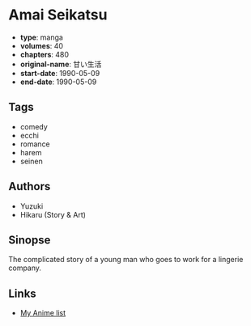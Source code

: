 # Amai Seikatsu

-   **type**: manga
-   **volumes**: 40
-   **chapters**: 480
-   **original-name**: 甘い生活
-   **start-date**: 1990-05-09
-   **end-date**: 1990-05-09

## Tags

-   comedy
-   ecchi
-   romance
-   harem
-   seinen

## Authors

-   Yuzuki
-   Hikaru (Story & Art)

## Sinopse

The complicated story of a young man who goes to work for a lingerie company.

## Links

-   [My Anime list](https://myanimelist.net/manga/68361/Amai_Seikatsu)
